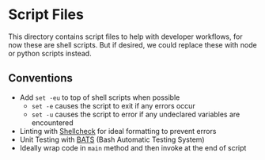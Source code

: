 # Script Files
This directory contains script files to help with developer workflows, for now these are shell scripts. But if desired, we could replace these with node or python scripts instead.

## Conventions
  - Add `set -eu` to top of shell scripts when possible
    - `set -e` causes the script to exit if any errors occur
    - `set -u` causes the script to error if any undeclared variables are encountered
  - Linting with [Shellcheck] for ideal formatting to prevent errors
  - Unit Testing with [BATS] (Bash Automatic Testing System)
  - Ideally wrap code in `main` method and then invoke at the end of script


[ShellCheck]: https://www.shellcheck.net/
[BATS]: https://bats-core.readthedocs.io/